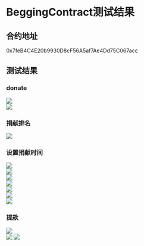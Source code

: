 # BeggingContract测试结果

## 合约地址
0x7feB4C4E20b9930D8cF56A5af7Ae4Dd75C067acc

## 测试结果
### donate
![](.\img\donate1.png)  
![](.\img\donate2.png)  
### 捐献排名
![](.\img\getRanks.png)  
### 设置捐献时间
![](.\img\setDonateTime1_1.png)   
![](.\img\setDonateTime1-2.png)  
![](.\img\setDonateTime2-1.png)  
![](.\img\setDonateTime2-2.png)  
![](.\img\setDonateTime2-3.png)  
![](.\img\setDonateTime2-4.png)  
![](.\img\setDonateTime2-5.png)  
### 提款
![](.\img\withdraw1-1.png)  
![](.\img\withdraw2-1.png)
![](.\img\withdraw2-2.png)



